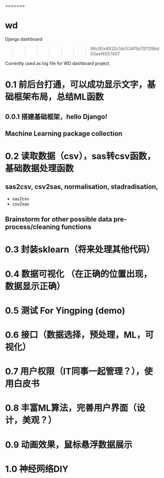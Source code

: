 
=======
# wd
Django dashboard
>>>>>>> 96c92e8832c1dc534f5b70f139bd03eef4557407

Currently used as log file for WD dashboard project.

# 0.1 前后台打通，可以成功显示文字，基础框架布局，总结ML函数
## 0.0.1 搭建基础框架，hello Django!
## Machine Learning package collection

# 0.2 读取数据（csv），sas转csv函数，基础数据处理函数
## sas2csv, csv2sas, normalisation, stadradisation, 
- sas2csv
- csv2sas
## Brainstorm for other possible data pre-process/cleaning functions

# 0.3 封装sklearn（将来处理其他代码）
# 0.4 数据可视化 （在正确的位置出现，数据显示正确）
# 0.5 测试 For Yingping (demo)
# 0.6 接口（数据选择，预处理，ML，可视化）
# 0.7 用户权限（IT同事一起管理？），使用白皮书
# 0.8 丰富ML算法，完善用户界面（设计，美观？）
# 0.9 动画效果，鼠标悬浮数据展示
# 1.0 神经网络DIY